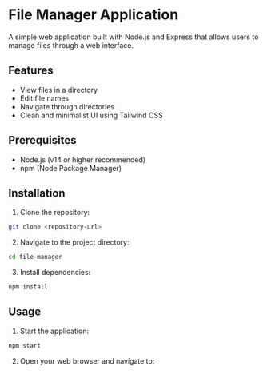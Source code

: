 # File Manager Application

A simple web application built with Node.js and Express that allows users to manage files through a web interface.

## Features

- View files in a directory
- Edit file names
- Navigate through directories
- Clean and minimalist UI using Tailwind CSS

## Prerequisites

- Node.js (v14 or higher recommended)
- npm (Node Package Manager)

## Installation

1. Clone the repository:
```bash
git clone <repository-url>
```

2. Navigate to the project directory:
```bash
cd file-manager
```

3. Install dependencies:
```bash
npm install
```

## Usage

1. Start the application:
```bash
npm start
```

2. Open your web browser and navigate to: 